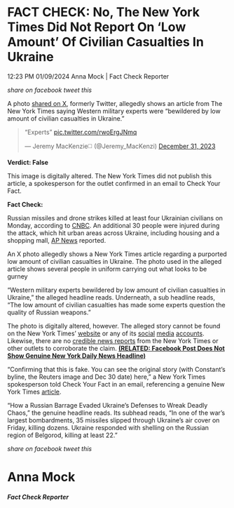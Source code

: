 FACT CHECK: No, The New York Times Did Not Report On ‘Low Amount’ Of Civilian Casualties In Ukraine
===================================================================================================

12:23 PM 01/09/2024 Anna Mock | Fact Check Reporter

_share on facebook_ _tweet this_

 

A photo [shared on X](https://twitter.com/Jeremy_MacKenzi/status/1741460703767138635), formerly Twitter, allegedly shows an article from The New York Times saying Western military experts were “bewildered by low amount of civilian casualties in Ukraine.” 

> “Experts” [pic.twitter.com/rwoErgJNmq](https://t.co/rwoErgJNmq)
> 
> — Jeremy MacKenzie◻️ (@Jeremy\_MacKenzi) [December 31, 2023](https://twitter.com/Jeremy_MacKenzi/status/1741460703767138635?ref_src=twsrc%5Etfw)

 

**Verdict: False**

This image is digitally altered. The New York Times did not publish this article, a spokesperson for the outlet confirmed in an email to Check Your Fact.

**Fact Check:** 

 

Russian missiles and drone strikes killed at least four Ukrainian civilians on Monday, according to [CNBC](https://www.cnbc.com/2024/01/08/ukraine-war-live-updates-latest-news-on-russia-and-the-war-in-ukraine.html). An additional 30 people were injured during the attack, which hit urban areas across Ukraine, including housing and a shopping mall, [AP News](https://apnews.com/article/ukraine-russia-missiles-kharkiv-1a36d45089e6014e07af69ca9f88b63f) reported.

An X photo allegedly shows a New York Times article regarding a purported low amount of civilian casualties in Ukraine. The photo used in the alleged article shows several people in uniform carrying out what looks to be gurney

“Western military experts bewildered by low amount of civilian casualties in Ukraine,” the alleged headline reads. Underneath, a sub headline reads, “The low amount of civilian casualties has made some experts question the quality of Russian weapons.”

 

The photo is digitally altered, however. The alleged story cannot be found on the New York Times’ [website](https://www.nytimes.com/search?query=%E2%80%9CWestern+military+experts+bewildered+by+low+amount+of+civilian+casualties+in+Ukraine.%E2%80%9D) or any of its [social](https://twitter.com/search?q=Western%20military%20experts%20bewildered%20by%20low%20amount%20of%20civilian%20casualties%20in%20Ukraine%20\(from%3Anytimes\)&src=typed_query) [media](https://www.instagram.com/nytimes/) [accounts](https://www.facebook.com/profile/100059174186752/search/?q=Western%20military%20experts%20bewildered%20by%20low%20amount%20of%20civilian%20casualties%20in%20Ukraine). Likewise, there are no [credible news reports](https://www.google.com/search?q=Western+military+experts+bewildered+by+low+amount+of+civilian+casualties+in+Ukraine&sca_esv=4e3c9cf2167c7763&rlz=1C1GCEA_enUS1076US1076&tbm=nws&sxsrf=AM9HkKn3XCCMF45_E8DBFoozkfv0oAsnwg:1704741917619&source=lnms&sa=X&ved=2ahUKEwipurvDws6DAxXCSDABHSc8BngQ_AUoAXoECAIQAw&biw=1920&bih=911&dpr=1) from the New York Times or other outlets to corroborate the claim. **[(RELATED: Facebook Post Does Not Show Genuine New York Daily News Headline)](https://checkyourfact.com/2024/01/08/fact-check-post-daily-news-headline/)**

“Confirming that this is fake. You can see the original story (with Constant’s byline, the Reuters image and Dec 30 date) here,” a New York Times spokesperson told Check Your Fact in an email, referencing a genuine New York Times [article](https://www.nytimes.com/2023/12/30/world/europe/russia-ukraine-missiles-kyiv.html).

“How a Russian Barrage Evaded Ukraine’s Defenses to Wreak Deadly Chaos,” the genuine headline reads. Its subhead reads, “In one of the war’s largest bombardments, 35 missiles slipped through Ukraine’s air cover on Friday, killing dozens. Ukraine responded with shelling on the Russian region of Belgorod, killing at least 22.”

_share on facebook_ _tweet this_

Anna Mock
=========

##### Fact Check Reporter